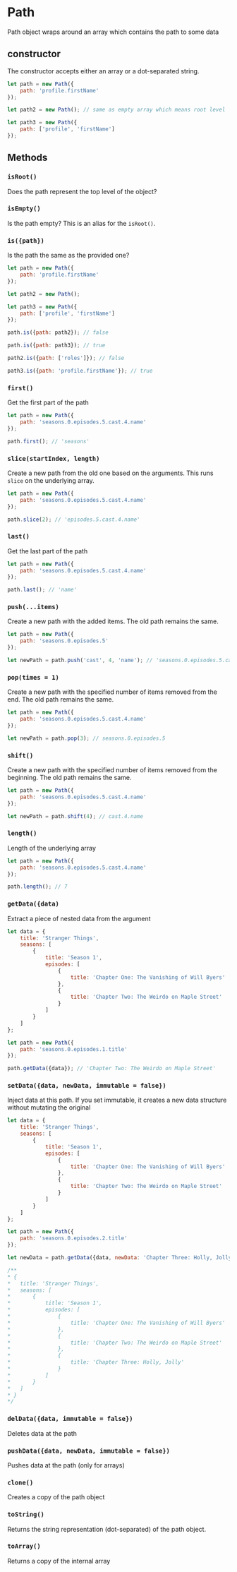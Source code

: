 # Path
Path object wraps around an array which contains the path to some data

## constructor
The constructor accepts either an array or a dot-separated string.

```js
let path = new Path({
	path: 'profile.firstName'
});

let path2 = new Path(); // same as empty array which means root level

let path3 = new Path({
	path: ['profile', 'firstName']
});
```

## Methods

### `isRoot()`
Does the path represent the top level of the object?

### `isEmpty()`
Is the path empty? This is an alias for the `isRoot()`. 

### `is({path})`
Is the path the same as the provided one?

```js
let path = new Path({
	path: 'profile.firstName'
});

let path2 = new Path();

let path3 = new Path({
	path: ['profile', 'firstName']
});

path.is({path: path2}); // false

path.is({path: path3}); // true

path2.is({path: ['roles']}); // false

path3.is({path: 'profile.firstName'}); // true
```

### `first()`
Get the first part of the path

```js
let path = new Path({
	path: 'seasons.0.episodes.5.cast.4.name'
});

path.first(); // 'seasons'
```

### `slice(startIndex, length)`
Create a new path from the old one based on the arguments.
This runs `slice` on the underlying array.

```js
let path = new Path({
	path: 'seasons.0.episodes.5.cast.4.name'
});

path.slice(2); // 'episodes.5.cast.4.name'
```

### `last()`
Get the last part of the path

```js
let path = new Path({
	path: 'seasons.0.episodes.5.cast.4.name'
});

path.last(); // 'name'
```

### `push(...items)`
Create a new path with the added items. The old path remains the same.

```js
let path = new Path({
	path: 'seasons.0.episodes.5'
});

let newPath = path.push('cast', 4, 'name'); // 'seasons.0.episodes.5.cast.4.name'
```

### `pop(times = 1)`
Create a new path with the specified number of items removed from the end. The old path remains the same.

```js
let path = new Path({
	path: 'seasons.0.episodes.5.cast.4.name'
});

let newPath = path.pop(3); // seasons.0.episodes.5
```

### `shift()`
Create a new path with the specified number of items removed from the beginning. The old path remains the same.

```js
let path = new Path({
	path: 'seasons.0.episodes.5.cast.4.name'
});

let newPath = path.shift(4); // cast.4.name
```

### `length()`
Length of the underlying array

```js
let path = new Path({
	path: 'seasons.0.episodes.5.cast.4.name'
});

path.length(); // 7
```

### `getData({data)`
Extract a piece of nested data from the argument

```js
let data = {
	title: 'Stranger Things',
	seasons: [
		{
			title: 'Season 1',
			episodes: [
				{
					title: 'Chapter One: The Vanishing of Will Byers'
				},
				{
					title: 'Chapter Two: The Weirdo on Maple Street'
				}
			]
		}
	]
};

let path = new Path({
	path: 'seasons.0.episodes.1.title'
});

path.getData({data}); // 'Chapter Two: The Weirdo on Maple Street'
```

### `setData({data, newData, immutable = false})`
Inject data at this path. If you set immutable, it creates a new data structure without mutating the original

```js
let data = {
	title: 'Stranger Things',
	seasons: [
		{
			title: 'Season 1',
			episodes: [
				{
					title: 'Chapter One: The Vanishing of Will Byers'
				},
				{
					title: 'Chapter Two: The Weirdo on Maple Street'
				}
			]
		}
	]
};

let path = new Path({
	path: 'seasons.0.episodes.2.title'
});

let newData = path.getData({data, newData: 'Chapter Three: Holly, Jolly', immutable: true});

/**
* {
*	title: 'Stranger Things',
*	seasons: [
*		{
*			title: 'Season 1',
*			episodes: [
*				{
*					title: 'Chapter One: The Vanishing of Will Byers'
*				},
*				{
*					title: 'Chapter Two: The Weirdo on Maple Street'
*				},
*		    	{
*					title: 'Chapter Three: Holly, Jolly'
*				}
*			]
*		}
*	]
* }
*/
```

### `delData({data, immutable = false})`
Deletes data at the path

### `pushData({data, newData, immutable = false})`
Pushes data at the path (only for arrays)

### `clone()`
Creates a copy of the path object

### `toString()`
Returns the string representation (dot-separated) of the path object.

### `toArray()`
Returns a copy of the internal array

